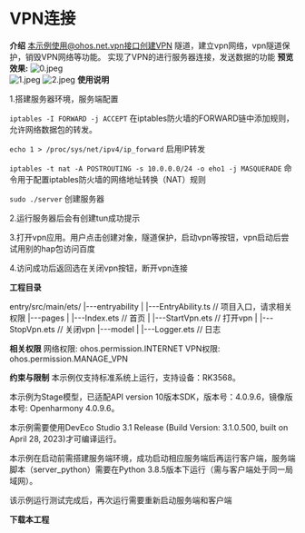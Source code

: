# VPN连接

**介绍**
本示例使用@ohos.net.vpn接口创建VPN 隧道，建立vpn网络，vpn隧道保护，销毁VPN网络等功能。
实现了VPN的进行服务器连接，发送数据的功能
**预览效果:**
 ![0.jpeg](sceenshots%2F0.jpeg)   
![1.jpeg](sceenshots%2F1.jpeg)
![2.jpeg](sceenshots%2F2.jpeg)
**使用说明**

1.搭建服务器环境，服务端配置

`iptables -I FORWARD -j ACCEPT`
在iptables防火墙的FORWARD链中添加规则，允许网络数据包的转发。

`echo 1 > /proc/sys/net/ipv4/ip_forward`
启用IP转发

`iptables -t nat -A POSTROUTING -s 10.0.0.0/24 -o eho1 -j MASQUERADE`
命令用于配置iptables防火墙的网络地址转换（NAT）规则

`sudo ./server`
创建服务器

2.运行服务器后会有创建tun成功提示

3.打开vpn应用。用户点击创建对象，隧道保护，启动vpn等按钮，vpn启动后尝试用别的hap包访问百度

4.访问成功后返回选在关闭vpn按钮，断开vpn连接

**工程目录**

entry/src/main/ets/
|---entryability
|   |---EntryAbility.ts            // 项目入口，请求相关权限
|---pages
|   |---Index.ets                  // 首页
|   |---StartVpn.ets               // 打开vpn
|   |---StopVpn.ets                // 关闭vpn
|---model
|   |---Logger.ets                 // 日志

**相关权限**
网络权限: ohos.permission.INTERNET
VPN权限: ohos.permission.MANAGE_VPN


**约束与限制**
本示例仅支持标准系统上运行，支持设备：RK3568。

本示例为Stage模型，已适配API version 10版本SDK，版本号：4.0.9.6，镜像版本号: Openharmony 4.0.9.6。

本示例需要使用DevEco Studio 3.1 Release (Build Version: 3.1.0.500, built on April 28, 2023)才可编译运行。

本示例在启动前需搭建服务端环境，成功启动相应服务端后再运行客户端，服务端脚本（server_python）需要在Python 3.8.5版本下运行（需与客户端处于同一局域网）。

该示例运行测试完成后，再次运行需要重新启动服务端和客户端

**下载本工程**